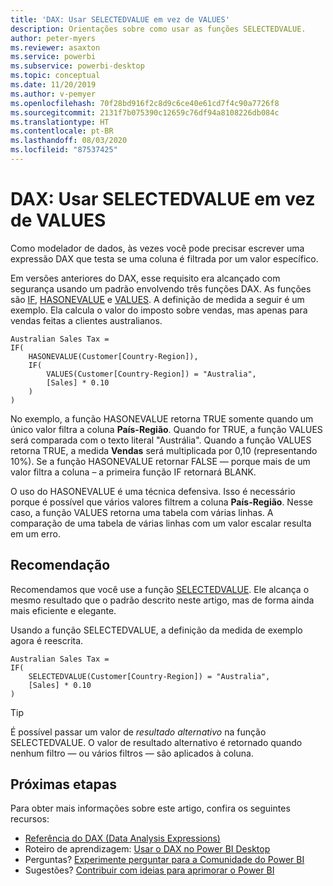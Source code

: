 ```yaml
---
title: 'DAX: Usar SELECTEDVALUE em vez de VALUES'
description: Orientações sobre como usar as funções SELECTEDVALUE.
author: peter-myers
ms.reviewer: asaxton
ms.service: powerbi
ms.subservice: powerbi-desktop
ms.topic: conceptual
ms.date: 11/20/2019
ms.author: v-pemyer
ms.openlocfilehash: 70f28bd916f2c8d9c6ce40e61cd7f4c90a7726f8
ms.sourcegitcommit: 2131f7b075390c12659c76df94a8108226db084c
ms.translationtype: HT
ms.contentlocale: pt-BR
ms.lasthandoff: 08/03/2020
ms.locfileid: "87537425"
---
```

# <a name="dax-use-selectedvalue-instead-of-values"></a>DAX: Usar SELECTEDVALUE em vez de VALUES

Como modelador de dados, às vezes você pode precisar escrever uma expressão DAX que testa se uma coluna é filtrada por um valor específico.

Em versões anteriores do DAX, esse requisito era alcançado com segurança usando um padrão envolvendo três funções DAX. As funções são [IF](/dax/if-function-dax), [HASONEVALUE](/dax/hasonevalue-function-dax) e [VALUES](/dax/values-function-dax). A definição de medida a seguir é um exemplo. Ela calcula o valor do imposto sobre vendas, mas apenas para vendas feitas a clientes australianos.

```dax
Australian Sales Tax =
IF(
    HASONEVALUE(Customer[Country-Region]),
    IF(
        VALUES(Customer[Country-Region]) = "Australia",
        [Sales] * 0.10
    )
)
```

No exemplo, a função HASONEVALUE retorna TRUE somente quando um único valor filtra a coluna **País-Região**. Quando for TRUE, a função VALUES será comparada com o texto literal "Austrália". Quando a função VALUES retorna TRUE, a medida **Vendas** será multiplicada por 0,10 (representando 10%). Se a função HASONEVALUE retornar FALSE — porque mais de um valor filtra a coluna – a primeira função IF retornará BLANK.

O uso do HASONEVALUE é uma técnica defensiva. Isso é necessário porque é possível que vários valores filtrem a coluna **País-Região**. Nesse caso, a função VALUES retorna uma tabela com várias linhas. A comparação de uma tabela de várias linhas com um valor escalar resulta em um erro.

## <a name="recommendation"></a>Recomendação

Recomendamos que você use a função [SELECTEDVALUE](/dax/selectedvalue-function). Ele alcança o mesmo resultado que o padrão descrito neste artigo, mas de forma ainda mais eficiente e elegante.

Usando a função SELECTEDVALUE, a definição da medida de exemplo agora é reescrita.

```dax
Australian Sales Tax =
IF(
    SELECTEDVALUE(Customer[Country-Region]) = "Australia",
    [Sales] * 0.10
)
```

> [!TIP]
> É possível passar um valor de _resultado alternativo_ na função SELECTEDVALUE. O valor de resultado alternativo é retornado quando nenhum filtro — ou vários filtros — são aplicados à coluna.

## <a name="next-steps"></a>Próximas etapas

Para obter mais informações sobre este artigo, confira os seguintes recursos:

- [Referência do DAX (Data Analysis Expressions)](/dax/)
- Roteiro de aprendizagem: [Usar o DAX no Power BI Desktop](https://docs.microsoft.com/learn/paths/dax-power-bi/)
- Perguntas? [Experimente perguntar para a Comunidade do Power BI](https://community.powerbi.com/)
- Sugestões? [Contribuir com ideias para aprimorar o Power BI](https://ideas.powerbi.com)
